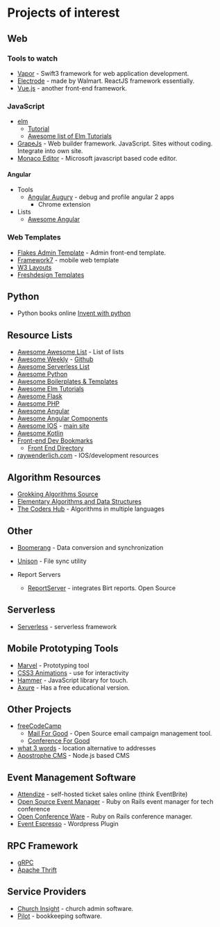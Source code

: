 # Projects of interest

## Web
### Tools to watch
* [Vapor](http://vapor.codes/) - Swift3 framework for web application development.
* [Electrode](http://www.electrode.io/index.html) - made by Walmart. ReactJS framework essentially.
* [Vue.js](http://vuejs.org/v2/guide/) - another front-end framework.

### JavaScript
* [elm](http://elm-lang.org/)
    * [Tutorial](https://guide.elm-lang.org/)
    * [Awesome list of Elm Tutorials](https://github.com/isRuslan/awesome-elm)
* [GrapeJs](http://grapesjs.com/) - Web builder framework. JavaScript. Sites without coding. Integrate into own site.
* [Monaco Editor](https://github.com/Microsoft/monaco-editor) - Microsoft javascript based code editor.

#### Angular
* Tools
  * [Angular Augury](https://augury.angular.io/) - debug and profile angular 2 apps
    * Chrome extension
* Lists
    * [Awesome Angular](https://github.com/AngularClass/awesome-angular)
### Web Templates
* [Flakes Admin Template](http://getflakes.com/) - Admin front-end template.
* [Framework7](https://framework7.io/) - mobile web template
* [W3 Layouts](https://w3layouts.com/)
* [Freshdesign Templates](https://www.freshdesignweb.com/best-church-website-templates/)

## Python
* Python books online [Invent with python](http://inventwithpython.com)

## Resource Lists
* [Awesome Awesome List](https://github.com/bayandin/awesome-awesomeness) - List of lists
* [Awesome Weekly](https://awesomeweekly.co/) - [Github](https://github.com/sindresorhus/awesome)
* [Awesome Serverless List](https://github.com/travist/awesome-serverless-1)
* [Awesome Python](https://awesome-python.com/)
* [Awesome Boilerplates & Templates](https://github.com/melvin0008/awesome-projects-boilerplates)
* [Awesome Elm Tutorials](https://github.com/isRuslan/awesome-elm)
* [Awesome Flask](https://github.com/humiaozuzu/awesome-flask)
* [Awesome PHP](https://github.com/ziadoz/awesome-php)
* [Awesome Angular](https://github.com/AngularClass/awesome-angular)
* [Awesome Angular Components](https://github.com/brillout/awesome-angular-components)
* [Awesome IOS](https://github.com/vsouza/awesome-ios) - [main site](http://awesomeios.com/)
* [Awesome Kotlin](https://github.com/KotlinBy/awesome-kotlin)
* [Front-end Dev Bookmarks](https://github.com/dypsilon/frontend-dev-bookmarks)
    * [Front End Directory](https://frontend.directory/)
* [raywenderlich.com](https://www.raywenderlich.com) - IOS/development resources

## Algorithm Resources
* [Grokking Algorithms Source](https://github.com/egonSchiele/grokking_algorithms)
* [Elementary Algorithms and Data Structures](https://github.com/liuxinyu95/AlgoXY)
* [The Coders Hub](https://github.com/thecodershub/algorithms) - Algorithms in multiple languages

## Other
* [Boomerang](http://www.seas.upenn.edu/~harmony/) - Data conversion and synchronization
* [Unison](https://www.cis.upenn.edu/~bcpierce/unison/) - File sync utility

* Report Servers
    * [ReportServer](https://reportserver.net/en/) - integrates Birt reports. Open Source

## Serverless
* [Serverless](https://github.com/serverless/serverless) - serverless framework

## Mobile Prototyping Tools
* [Marvel](https://marvelapp.com/features/) - Prototyping tool
* [CSS3 Animations](https://developer.mozilla.org/en-US/docs/Web/CSS/CSS_Animations/Using_CSS_animations) - use for interactivity
* [Hammer](http://hammerjs.github.io/) - JavaScript library for touch.
* [Axure](https://www.axure.com/#a=features) - Has a free educational version.

## Other Projects
* [freeCodeCamp](https://github.com/freeCodeCamp)
    * [Mail For Good](https://github.com/freeCodeCamp/mail-for-good) - Open Source email campaign management tool.
    * [Conference For Good](https://github.com/freeCodeCamp/conference-for-good)
* [what 3 words](https://support.what3words.com/hc/en-us) - location alternative to addresses
* [Apostrophe CMS](http://apostrophecms.org/) - Node.js based CMS

## Event Management Software
* [Attendize](https://www.attendize.com) - self-hosted ticket sales online (think EventBrite)
* [Open Source Event Manager](https://github.com/openSUSE/osem) - Ruby on Rails event manager for tech conference
* [Open Conference Ware](https://github.com/osbridge/openconferenceware) - Ruby on Rails conference manager.
* [Event Espresso](https://github.com/eventespresso/event-espresso-core) - Wordpress Plugin

## RPC Framework
* [gRPC](https://grpc.io/)
* [Apache Thrift](https://thrift.apache.org/)

## Service Providers
* [Church Insight](http://www.churchinsight.com/) - church admin software.
* [Pilot](https://pilot.com/) - bookkeeping software.